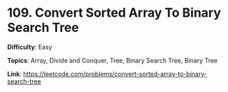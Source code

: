 # 109. Convert Sorted Array To Binary Search Tree

**Difficulty**: Easy

**Topics**: Array, Divide and Conquer, Tree, Binary Search Tree, Binary Tree

**Link**: https://leetcode.com/problems/convert-sorted-array-to-binary-search-tree
